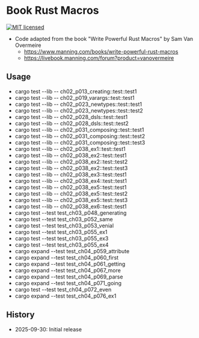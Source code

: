 # Book Rust Macros

[![MIT licensed][mit-badge]][mit-url]

[mit-badge]: https://img.shields.io/badge/license-MIT-blue.svg
[mit-url]: https://github.com/david-wallace-croft/book-rust-macros/blob/main/LICENSE.txt

- Code adapted from the book "Write Powerful Rust Macros" by Sam Van Overmeire
  - https://www.manning.com/books/write-powerful-rust-macros
  - https://livebook.manning.com/forum?product=vanovermeire

## Usage

- cargo test --lib -- ch02_p013_creating::test::test1
- cargo test --lib -- ch02_p019_varargs::test::test1
- cargo test --lib -- ch02_p023_newtypes::test::test1
- cargo test --lib -- ch02_p023_newtypes::test::test2
- cargo test --lib -- ch02_p028_dsls::test::test1
- cargo test --lib -- ch02_p028_dsls::test::test2
- cargo test --lib -- ch02_p031_composing::test::test1
- cargo test --lib -- ch02_p031_composing::test::test2
- cargo test --lib -- ch02_p031_composing::test::test3
- cargo test --lib -- ch02_p038_ex1::test::test1
- cargo test --lib -- ch02_p038_ex2::test::test1
- cargo test --lib -- ch02_p038_ex2::test::test2
- cargo test --lib -- ch02_p038_ex2::test::test3
- cargo test --lib -- ch02_p038_ex3::test::test1
- cargo test --lib -- ch02_p038_ex4::test::test1
- cargo test --lib -- ch02_p038_ex5::test::test1
- cargo test --lib -- ch02_p038_ex5::test::test2
- cargo test --lib -- ch02_p038_ex5::test::test3
- cargo test --lib -- ch02_p038_ex6::test::test1
- cargo test --test test_ch03_p048_generating
- cargo test --test test_ch03_p052_same
- cargo test --test test_ch03_p053_venial
- cargo test --test test_ch03_p055_ex1
- cargo test --test test_ch03_p055_ex3
- cargo test --test test_ch03_p055_ex4
- cargo expand --test test_ch04_p059_attribute
- cargo expand --test test_ch04_p060_first
- cargo expand --test test_ch04_p061_getting
- cargo expand --test test_ch04_p067_more
- cargo expand --test test_ch04_p069_parse
- cargo expand --test test_ch04_p071_going
- cargo test --test test_ch04_p072_even
- cargo expand --test test_ch04_p076_ex1

## History

- 2025-09-30: Initial release
